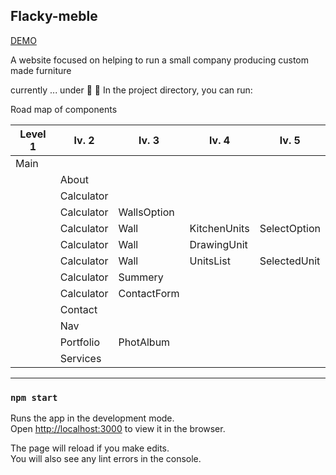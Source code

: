 ## Flacky-meble

[DEMO](https://kostyrko.github.io/flacky-meble/)

A website focused on helping to run a small company producing custom made furniture

currently ... under :construction: :construction_worker:
In the project directory, you can run:



Road map of components

<!-- Main
|-About
|-Calculator
|  |--WallsOption
|  |--Wall
|  |  |---KitchenUnits
|  |  |  |----SelectOption
|  |  |---DrawingUnit
|  |    |---UnitsList
|  |      |---SelectedUnit
|  |-Summery
| |-ContactForm
|-Contact
|-Nav
|-Portfolio
| |--PhotoAlbum
|-Services -->

|Level 1| lv. 2|lv. 3|lv. 4|lv. 5|
|---|---|---|---|---|
|Main||||
||About|||
||Calculator|||
||Calculator|WallsOption||
||Calculator|Wall|KitchenUnits|SelectOption|
||Calculator|Wall|DrawingUnit||
||Calculator|Wall|UnitsList|SelectedUnit|
||Calculator|Summery||
||Calculator|ContactForm||
||Contact|||
||Nav|||
||Portfolio|PhotAlbum||
||Services|||

---
### `npm start`

Runs the app in the development mode.<br />
Open [http://localhost:3000](http://localhost:3000) to view it in the browser.

The page will reload if you make edits.<br />
You will also see any lint errors in the console.
